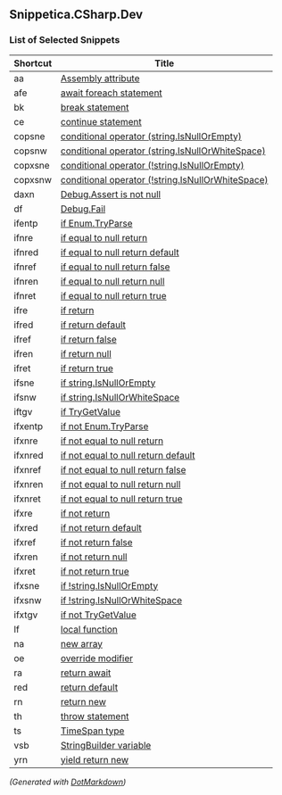 ## Snippetica\.CSharp\.Dev

### List of Selected Snippets

Shortcut|Title
--------|-----
aa|[Assembly attribute](AssemblyAttribute.snippet)
afe|[await foreach statement](AwaitForEach.snippet)
bk|[break statement](BreakStatement.snippet)
ce|[continue statement](ContinueStatement.snippet)
copsne|[conditional operator (string.IsNullOrEmpty)](ConditionalOperatorStringIsNullOrEmpty.snippet)
copsnw|[conditional operator (string.IsNullOrWhiteSpace)](ConditionalOperatorStringIsNullOrWhiteSpace.snippet)
copxsne|[conditional operator (!string.IsNullOrEmpty)](ConditionalOperatorNotStringIsNullOrEmpty.snippet)
copxsnw|[conditional operator (!string.IsNullOrWhiteSpace)](ConditionalOperatorNotStringIsNullOrWhiteSpace.snippet)
daxn|[Debug.Assert is not null](DebugAssertNotNull.snippet)
df|[Debug.Fail](DebugFail.snippet)
ifentp|[if Enum.TryParse](IfEnumTryParse.snippet)
ifnre|[if equal to null return](IfEqualToNullReturn.snippet)
ifnred|[if equal to null return default](IfEqualToNullReturnDefault.snippet)
ifnref|[if equal to null return false](IfEqualToNullReturnFalse.snippet)
ifnren|[if equal to null return null](IfEqualToNullReturnNull.snippet)
ifnret|[if equal to null return true](IfEqualToNullReturnTrue.snippet)
ifre|[if return](IfReturn.snippet)
ifred|[if return default](IfReturnDefault.snippet)
ifref|[if return false](IfReturnFalse.snippet)
ifren|[if return null](IfReturnNull.snippet)
ifret|[if return true](IfReturnTrue.snippet)
ifsne|[if string.IsNullOrEmpty](IfStringIsNullOrEmpty.snippet)
ifsnw|[if string.IsNullOrWhiteSpace](IfStringIsNullOrWhiteSpace.snippet)
iftgv|[if TryGetValue](IfTryGetValue.snippet)
ifxentp|[if not Enum.TryParse](IfNotEnumTryParse.snippet)
ifxnre|[if not equal to null return](IfNotEqualToNullReturn.snippet)
ifxnred|[if not equal to null return default](IfNotEqualToNullReturnDefault.snippet)
ifxnref|[if not equal to null return false](IfNotEqualToNullReturnFalse.snippet)
ifxnren|[if not equal to null return null](IfNotEqualToNullReturnNull.snippet)
ifxnret|[if not equal to null return true](IfNotEqualToNullReturnTrue.snippet)
ifxre|[if not return](IfNotReturn.snippet)
ifxred|[if not return default](IfNotReturnDefault.snippet)
ifxref|[if not return false](IfNotReturnFalse.snippet)
ifxren|[if not return null](IfNotReturnNull.snippet)
ifxret|[if not return true](IfNotReturnTrue.snippet)
ifxsne|[if !string.IsNullOrEmpty](IfNotStringIsNullOrEmpty.snippet)
ifxsnw|[if !string.IsNullOrWhiteSpace](IfNotStringIsNullOrWhiteSpace.snippet)
ifxtgv|[if not TryGetValue](IfNotTryGetValue.snippet)
lf|[local function](LocalFunction.snippet)
na|[new array ](NewArrayOfT.snippet)
oe|[override modifier](OverrideModifier.snippet)
ra|[return await](ReturnAwait.snippet)
red|[return default](ReturnDefault.snippet)
rn|[return new](ReturnNew.snippet)
th|[throw statement](ThrowStatement.snippet)
ts|[TimeSpan type](TimeSpan.snippet)
vsb|[StringBuilder variable](StringBuilderVariable.snippet)
yrn|[yield return new](YieldReturnNew.snippet)

*\(Generated with [DotMarkdown](http://github.com/JosefPihrt/DotMarkdown)\)*